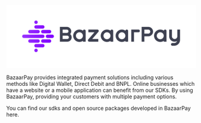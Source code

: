 <p align="center">
  <img src="https://raw.githubusercontent.com/BazaarPay/.github/main/pictures/logo.png" alt="bazaar-pay"/>

</p>

BazaarPay provides integrated payment solutions including various methods like Digital Wallet, Direct Debit and BNPL. 
Online businesses which have a website or a mobile application can benefit from our SDKs. By using BazaarPay, providing 
your customers with multiple payment options.

You can find our sdks and open source packages developed in BazaarPay here.
